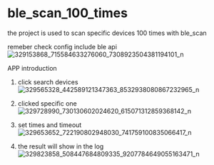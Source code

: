 # ble_scan_100_times
the project is used to scan specific devices 100 times with ble_scan

remeber check config include ble api 
![329153868_715584633276060_7308923504381194101_n](https://user-images.githubusercontent.com/16066293/217009377-52e3c926-2664-45a3-90cb-49ada388f99f.png)

APP introduction
1. click search devices
![329565328_442589121347363_8532938080867232965_n](https://user-images.githubusercontent.com/16066293/217006825-0ba05e11-f258-49ff-9fb1-39d3584c1a5c.png)

2. clicked specific one
![329728990_730130602024620_615071312859368142_n](https://user-images.githubusercontent.com/16066293/217006520-476e156d-2122-4a5f-8f4c-3ddc8385a5bc.png)

3. set times and timeout
![329653652_722190802948030_741759100835066417_n](https://user-images.githubusercontent.com/16066293/217006405-832381b1-0faa-43e9-ae2c-542635271824.png)

4. the result will show in the log
![329823858_508447684809335_9207784649055163471_n](https://user-images.githubusercontent.com/16066293/217006360-29b73496-f95e-4ee3-87c5-6b83bcd6d97f.png)
